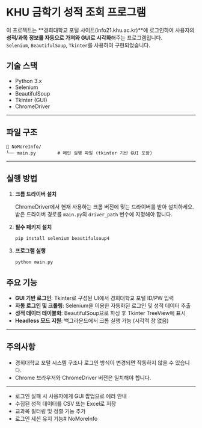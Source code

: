 # KHU 금학기 성적 조회 프로그램

이 프로젝트는 **경희대학교 포털 사이트(info21.khu.ac.kr)**에 로그인하여 사용자의 **성적/과목 정보를 자동으로 가져와 GUI로 시각화**해주는 프로그램입니다.  
`Selenium`, `BeautifulSoup`, `Tkinter`를 사용하여 구현되었습니다.

## 기술 스택

- Python 3.x
- Selenium
- BeautifulSoup
- Tkinter (GUI)
- ChromeDriver

---

## 파일 구조

```
📁 NoMoreInfo/
└── main.py        # 메인 실행 파일 (tkinter 기반 GUI 포함)
```

---

## 실행 방법

1. **크롬 드라이버 설치**

    ChromeDriver에서 현재 사용하는 크롬 버전에 맞는 드라이버를 받아 설치하세요.  
    받은 드라이버 경로를 `main.py`의 `driver_path` 변수에 지정해야 합니다.

2. **필수 패키지 설치**

    ```bash
    pip install selenium beautifulsoup4
    ```

3. **프로그램 실행**

    ```bash
    python main.py
    ```

## 주요 기능

- **GUI 기반 로그인**: Tkinter로 구성된 UI에서 경희대학교 포털 ID/PW 입력
- **자동 로그인 및 크롤링**: Selenium을 이용한 자동화된 로그인 및 성적 데이터 추출
- **성적 데이터 테이블화**: BeautifulSoup으로 파싱 후 Tkinter TreeView에 표시
- **Headless 모드 지원**: 백그라운드에서 크롬 실행 가능 (시각적 창 없음)

---

## 주의사항

- 경희대학교 포털 시스템 구조나 로그인 방식이 변경되면 작동하지 않을 수 있습니다.
- Chrome 브라우저와 ChromeDriver 버전은 일치해야 합니다.

---

- 로그인 실패 시 사용자에게 GUI 팝업으로 에러 안내
- 수집된 성적 데이터를 CSV 또는 Excel로 저장
- 교과목 필터링 및 정렬 기능 추가
- 로그인 세션 유지 기능# NoMoreInfo
